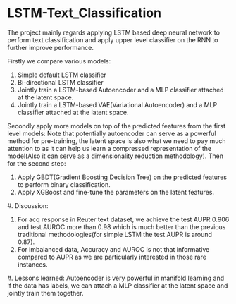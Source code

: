 # LSTM-Text_Classification

The project mainly regards applying LSTM based deep neural network
to perform text classification and apply upper level classifier on the RNN to further improve performance.

Firstly we compare various models:
1. Simple default LSTM classifier
2. Bi-directional LSTM classifier
3. Jointly train a LSTM-based Autoencoder and a MLP classifier attached at the latent space.
4. Jointly train a LSTM-based VAE(Variational Autoencoder) and a MLP classifier attached at the latent space.

Secondly apply more models on top of the predicted features from the first level models:
Note that potentially autoencoder can serve as a powerful method for pre-training, the latent space is also what we need to pay much attention to as it can help us learn a compressed representation of the model(Also it can serve as a dimensionality reduction methodology).
Then for the second step:
1. Apply GBDT(Gradient Boosting Decision Tree) on the predicted features to perform binary classification.
2. Apply XGBoost and fine-tune the parameters on the latent features.

#. Discussion:
1. For acq response in Reuter text dataset, we achieve the test AUPR 0.906 and test AUROC more than 0.98 which is much better than the previous traditional methodologies(for simple LSTM the test AUPR is around 0.87).
2. For imbalanced data, Accuracy and AUROC is not that informative compared to AUPR as we are particularly interested in those rare instances.


#. Lessons learned:
Autoencoder is very powerful in manifold learning and if the data has labels, we can attach a MLP classifier at the latent space and jointly train them together.
